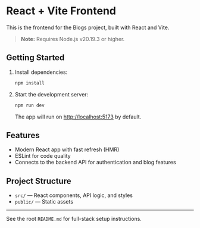# React + Vite Frontend

This is the frontend for the Blogs project, built with React and Vite.

> **Note:** Requires Node.js v20.19.3 or higher.

## Getting Started

1. Install dependencies:
   ```sh
   npm install
   ```
2. Start the development server:
   ```sh
   npm run dev
   ```
   The app will run on [http://localhost:5173](http://localhost:5173) by default.

## Features
- Modern React app with fast refresh (HMR)
- ESLint for code quality
- Connects to the backend API for authentication and blog features

## Project Structure
- `src/` — React components, API logic, and styles
- `public/` — Static assets

---
See the root `README.md` for full-stack setup instructions.
